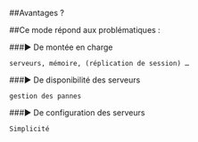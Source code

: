 ##Avantages ?

##Ce mode répond aux problématiques :

###► De montée en charge

	serveurs, mémoire, (réplication de session) …

###► De disponibilité des serveurs 

	gestion des pannes

###► De configuration des serveurs

	Simplicité 

